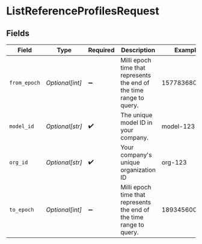 # ListReferenceProfilesRequest


## Fields

| Field                                                                | Type                                                                 | Required                                                             | Description                                                          | Example                                                              |
| -------------------------------------------------------------------- | -------------------------------------------------------------------- | -------------------------------------------------------------------- | -------------------------------------------------------------------- | -------------------------------------------------------------------- |
| `from_epoch`                                                         | *Optional[int]*                                                      | :heavy_minus_sign:                                                   | Milli epoch time that represents the end of the time range to query. | 1577836800000                                                        |
| `model_id`                                                           | *Optional[str]*                                                      | :heavy_check_mark:                                                   | The unique model ID in your company.                                 | model-123                                                            |
| `org_id`                                                             | *Optional[str]*                                                      | :heavy_check_mark:                                                   | Your company's unique organization ID                                | org-123                                                              |
| `to_epoch`                                                           | *Optional[int]*                                                      | :heavy_minus_sign:                                                   | Milli epoch time that represents the end of the time range to query. | 1893456000000                                                        |
